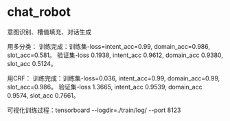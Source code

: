# chat_robot
意图识别、槽值填充、对话生成

用多分类：
训练完成：训练集-loss=intent_acc=0.99, domain_acc=0.986, slot_acc=0.581。
验证集-loss 0.1938, intent_acc 0.9612, domain_acc 0.9380, slot_acc 0.5124。

用CRF：
训练完成：训练集-loss=0.036, intent_acc=0.99, domain_acc=0.99, slot_acc=0.986。
验证集-loss 1.3665, intent_acc 0.9539, domain_acc 0.9574, slot_acc 0.7661。

可视化训练过程：tensorboard --logdir=./train/log/ --port 8123
